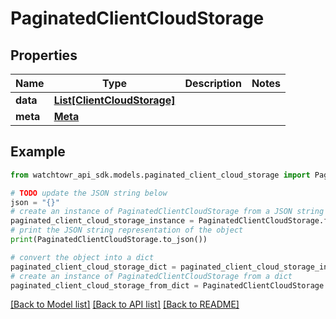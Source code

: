 # PaginatedClientCloudStorage


## Properties

Name | Type | Description | Notes
------------ | ------------- | ------------- | -------------
**data** | [**List[ClientCloudStorage]**](ClientCloudStorage.md) |  | 
**meta** | [**Meta**](Meta.md) |  | 

## Example

```python
from watchtowr_api_sdk.models.paginated_client_cloud_storage import PaginatedClientCloudStorage

# TODO update the JSON string below
json = "{}"
# create an instance of PaginatedClientCloudStorage from a JSON string
paginated_client_cloud_storage_instance = PaginatedClientCloudStorage.from_json(json)
# print the JSON string representation of the object
print(PaginatedClientCloudStorage.to_json())

# convert the object into a dict
paginated_client_cloud_storage_dict = paginated_client_cloud_storage_instance.to_dict()
# create an instance of PaginatedClientCloudStorage from a dict
paginated_client_cloud_storage_from_dict = PaginatedClientCloudStorage.from_dict(paginated_client_cloud_storage_dict)
```
[[Back to Model list]](../README.md#documentation-for-models) [[Back to API list]](../README.md#documentation-for-api-endpoints) [[Back to README]](../README.md)


